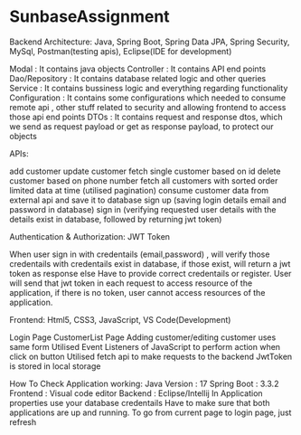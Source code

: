 # SunbaseAssignment

Backend Architecture: Java, Spring Boot, Spring Data JPA, Spring Security, MySql, Postman(testing apis), Eclipse(IDE for development)

Modal             : It contains java objects
Controller        : It contains API end points
Dao/Repository    : It contains database related logic and other queries 
Service           : It contains bussiness logic and everything regarding functionality
Configuration     : It contains some configurations which needed to consume remote api , other stuff related to security and allowing frontend to access those api end points
DTOs              : It contains request and response dtos, which we send as request payload or get as response payload, to protect our objects

APIs:

add customer
update customer
fetch single customer based on id
delete customer based on phone number
fetch all customers with sorted order limited data at time (utilised pagination)
consume customer data from external api and save it to database
sign up (saving login details email and password in database)
sign in (verifying requested user details with the details exist in database, followed by returning jwt token)


Authentication & Authorization: JWT Token

When user sign in with credentails (email,password) , will verify those credentails with credentails exist in database, if those exist, will return a jwt token as response else 
Have to provide correct credentails or register. 
User will send that jwt token in each request to access resource of the application, if there is no token, user cannot access resources of the application.


Frontend: Html5, CSS3, JavaScript, VS Code(Development)

Login Page 
CustomerList Page
Adding customer/editing customer uses same form
Utilised Event Listeners of JavaScript to perform action when click on button
Utilised fetch api to make requests to the backend
JwtToken is stored in local storage


How To Check Application working:
Java Version : 17
Spring Boot : 3.3.2
Frontend : Visual code editor
Backend : Eclipse/Intellij 
In Application properties use your database credentails
Have to make sure that both applications are up and running.
To go from current page to login page, just refresh 







